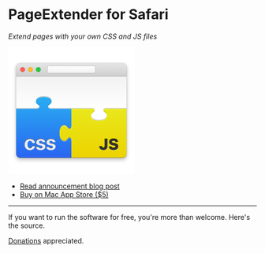 # PageExtender for Safari

*Extend pages with your own CSS and JS files*

<img src="Source/Host/Assets.xcassets/AppIcon.appiconset/256@2x.png" width="256"/>

- [Read announcement blog post](https://phili.pe/posts/introducing-page-extender-for-safari/)
- [Buy on Mac App Store ($5)](https://itunes.apple.com/us/app/pageextender-for-safari/id1457557274?ls=1&mt=12)

***

If you want to run the software for free, you're more than welcome. Here's the source.

[Donations](https://www.paypal.me/fphilipe) appreciated.
